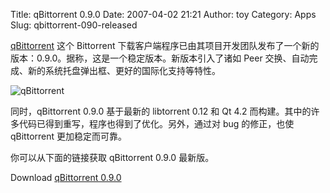 Title: qBittorrent 0.9.0
Date: 2007-04-02 21:21
Author: toy
Category: Apps
Slug: qbittorrent-090-released

[qBittorrent](http://www.qbittorrent.org/) 这个 Bittorrent
下载客户端程序已由其项目开发团队发布了一个新的版本：0.9.0。据称，这是一个稳定版本。新版本引入了诸如
Peer 交换、自动完成、新的系统托盘弹出框、更好的国际化支持等特性。

![qBittorrent](http://i.linuxtoy.org/i/2007/04/qbittorrent.png)

同时，qBittorrent 0.9.0 基于最新的 libtorrent 0.12 和 Qt 4.2
而构建。其中的许多代码已得到重写，程序也得到了优化。另外，通过对 bug
的修正，也使 qBittorrent 更加稳定而可靠。

你可以从下面的链接获取 qBittorrent 0.9.0 最新版。

Download [qBittorrent
0.9.0](http://qbittorrent.sourceforge.net/#downloads)

